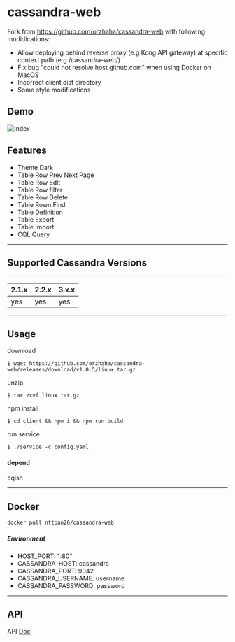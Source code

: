 # cassandra-web

Fork from https://github.com/orzhaha/cassandra-web with following modidications:
- Allow deploying behind reverse proxy (e.g Kong API gateway) at specific context path (e.g /cassandra-web/)
- Fix bug "could not resolve host github.com" when using Docker on MacOS
- Incorrect client dist directory
- Some style modifications
## Demo
![index](webui.gif)

## Features
* Theme Dark
* Table Row Prev Next Page
* Table Row Edit
* Table Row filter
* Table Row Delete
* Table Rown Find
* Table Definition
* Table Export
* Table Import
* CQL Query

---

## Supported Cassandra Versions
------------------

 2.1.x | 2.2.x | 3.x.x
 -------| ------| ---------
 yes | yes | yes



---

## Usage

download
```
$ wget https://github.com/orzhaha/cassandra-web/releases/download/v1.0.5/linux.tar.gz
```

unzip
```
$ tar zxvf linux.tar.gz
```

npm install 
```
$ cd client && npm i && npm run build
```

run service
```
$ ./service -c config.yaml
```

#### depend

cqlsh 

---

## Docker

```sh
docker pull nttoan26/cassandra-web
```
##### Environment

* HOST_PORT: ":80"
* CASSANDRA_HOST: cassandra
* CASSANDRA_PORT: 9042
* CASSANDRA_USERNAME: username
* CASSANDRA_PASSWORD: password

---

## API

API [Doc](./Doc.md)


